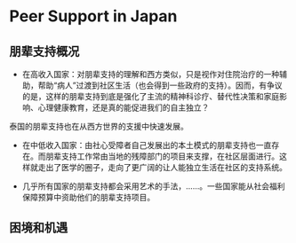# Peer Support in Japan

## 朋辈支持概况
- 在高收入国家：对朋辈支持的理解和西方类似，只是视作对住院治疗的一种辅助，帮助“病人”过渡到社区生活（也会得到一些政府的支持）。因而，有争议的是，这样的朋辈支持到底是强化了主流的精神科诊疗、替代性决策和家庭影响、心理健康教育，还是真的能促进我们的自主独立？  

泰国的朋辈支持也在从西方世界的支援中快速发展。  

- 在中低收入国家：由社心受障者自己发展出的本土模式的朋辈支持也一直存在。而朋辈支持工作常由当地的残障部门的项目来支撑，在社区层面进行。这样就走出了医学的圈子，走向了更广阔的让人能独立生活在社区的支持系统。

- 几乎所有国家的朋辈支持都会采用艺术的手法，……。一些国家能从社会福利保障预算中资助他们的朋辈支持项目。

## 困境和机遇


